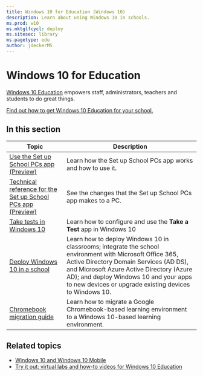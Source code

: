 ```yaml
---
title: Windows 10 for Education (Windows 10)
description: Learn about using Windows 10 in schools.
ms.prod: w10
ms.mktglfcycl: deploy
ms.sitesec: library
ms.pagetype: edu
author: jdeckerMS
---
```


# Windows 10 for Education
[Windows 10 Education](https://www.microsoft.com/en-us/education/products/windows/default.aspx) empowers staff, administrators, teachers and students to do great things.

[Find out how to get Windows 10 Education for your school.](https://www.microsoft.com/en-us/education/buy-license/overview-of-how-to-buy/default.aspx?tabshow=schools)

## In this section

|Topic |Description |
|------|------------|
| [Use the Set up School PCs app (Preview)](use-set-up-school-pcs-app.md) | Learn how the Set up School PCs app works and how to use it.  |
| [Technical reference for the Set up School PCs app (Preview)](set-up-school-pcs-technical.md) | See the changes that the Set up School PCs app makes to a PC.  |
| [Take tests in Windows 10](take-tests-in-windows-10.md) | Learn how to configure and use the **Take a Test** app in Windows 10 |
| [Deploy Windows 10 in a school](deploy-windows-10-in-a-school.md) | Learn how to deploy Windows 10 in classrooms; integrate the school environment with Microsoft Office 365, Active Directory Domain Services (AD DS), and Microsoft Azure Active Directory (Azure AD); and deploy Windows 10 and your apps to new devices or upgrade existing devices to Windows 10. |
| [Chromebook migration guide](chromebook-migration-guide.md) | Learn how to migrate a Google Chromebook-based learning environment to a Windows 10-based learning environment. |

## Related topics

- [Windows 10 and Windows 10 Mobile](https://technet.microsoft.com/itpro/windows/index)
- [Try it out: virtual labs and how-to videos for Windows 10 Education](https://technet.microsoft.com/en-us/windows/dn610356)
